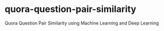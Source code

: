 # quora-question-pair-similarity
Quora Question Pair Similarity using Machine Learning and Deep Learning

